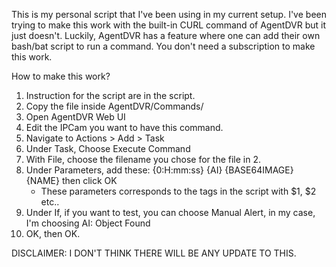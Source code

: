 This is my personal script that I've been using in my current setup. I've been trying to make this work with the built-in CURL command of AgentDVR but it just doesn't. Luckily, AgentDVR has a feature where one can add their own bash/bat script to run a command. You don't need a subscription to make this work.

How to make this work?

1. Instruction for the script are in the script.
2. Copy the file inside AgentDVR/Commands/
3. Open AgentDVR Web UI
4. Edit the IPCam you want to have this command.
5. Navigate to Actions > Add > Task
6. Under Task, Choose Execute Command
7. With File, choose the filename you chose for the file in 2.
8. Under Parameters, add these: {0:H:mm:ss} {AI} {BASE64IMAGE} {NAME} then click OK
   * These parameters corresponds to the tags in the script with $1, $2 etc..
9. Under If, if you want to test, you can choose Manual Alert, in my case, I'm choosing AI: Object Found
10. OK, then OK.

DISCLAIMER: I DON'T THINK THERE WILL BE ANY UPDATE TO THIS.
